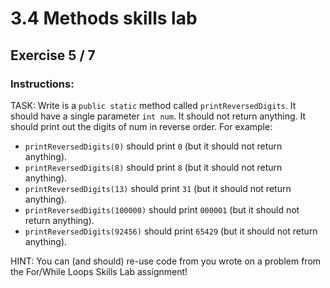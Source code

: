 # 3.4 Methods skills lab
## Exercise 5 / 7
### Instructions:
TASK: Write is a `public static` method called `printReversedDigits`. It should have a single parameter `int num`. It should not return anything. It should print out the digits of num in reverse order. For example:

- `printReversedDigits(0)` should print `0` (but it should not return anything).
- `printReversedDigits(8)` should print `8` (but it should not return anything).
- `printReversedDigits(13)` should print `31` (but it should not return anything).
- `printReversedDigits(100000)` should print `000001` (but it should not return anything).
- `printReversedDigits(92456)` should print `65429` (but it should not return anything).

HINT: You can (and should) re-use code from you wrote on a problem from the For/While Loops Skills Lab assignment!